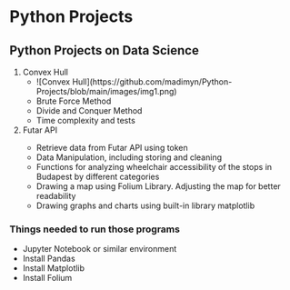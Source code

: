 # Python Projects
 <h2>Python Projects on Data Science</h2> 

<ol><li>Convex Hull<ul>
 <li>![Convex Hull](https://github.com/madimyn/Python-Projects/blob/main/images/img1.png)</li>
 <li>Brute Force Method</li>
 <li>Divide and Conquer Method</li>
 <li>Time complexity and tests</li>
</ul></li>
 <li>Futar API</li>
 <ul>
  <li>Retrieve data from Futar API using token</li>
  <li>Data Manipulation, including storing and cleaning</li>
  <li>Functions for analyzing wheelchair accessibility of the stops in Budapest by different categories</li>
  <li>Drawing a map using Folium Library. Adjusting the map for better readability</li>
  <li>Drawing graphs and charts using built-in library matplotlib</li>
 </ul>
</ol>
 <h3>Things needed to run those programs</h3>
<ul>
 <li>Jupyter Notebook or similar environment</li>
 <li>Install Pandas</li>
 <li>Install Matplotlib</li>
 <li>Install Folium</li>
</ul>
